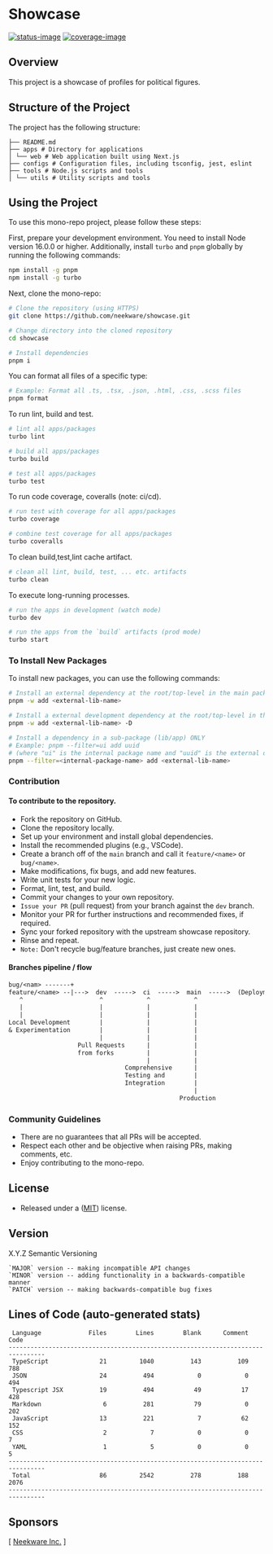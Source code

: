# Showcase

[![status-image]][status-link]
[![coverage-image]][coverage-link]

## Overview

This project is a showcase of profiles for political figures.

## Structure of the Project

The project has the following structure:

```text
├── README.md
├── apps # Directory for applications
│ └── web # Web application built using Next.js
├── configs # Configuration files, including tsconfig, jest, eslint
├── tools # Node.js scripts and tools
│ └── utils # Utility scripts and tools

```

## Using the Project

To use this mono-repo project, please follow these steps:

First, prepare your development environment. You need to install Node version 16.0.0 or higher. Additionally, install `turbo` and `pnpm` globally by running the following commands:

```bash
npm install -g pnpm
npm install -g turbo
```

Next, clone the mono-repo:

```bash
# Clone the repository (using HTTPS)
git clone https://github.com/neekware/showcase.git

# Change directory into the cloned repository
cd showcase

# Install dependencies
pnpm i
```

You can format all files of a specific type:

```bash
# Example: Format all .ts, .tsx, .json, .html, .css, .scss files
pnpm format
```

To run lint, build and test.

```bash
# lint all apps/packages
turbo lint

# build all apps/packages
turbo build

# test all apps/packages
turbo test
```

To run code coverage, coveralls (note: ci/cd).

```bash
# run test with coverage for all apps/packages
turbo coverage

# combine test coverage for all apps/packages
turbo coveralls
```

To clean build,test,lint cache artifact.

```bash
# clean all lint, build, test, ... etc. artifacts
turbo clean
```

To execute long-running processes.

```bash
# run the apps in development (watch mode)
turbo dev

# run the apps from the `build` artifacts (prod mode)
turbo start
```

### To Install New Packages

To install new packages, you can use the following commands:

```bash
# Install an external dependency at the root/top-level in the main package.json
pnpm -w add <external-lib-name>

# Install a external development dependency at the root/top-level in the main package.json
pnpm -w add <external-lib-name> -D

# Install a dependency in a sub-package (lib/app) ONLY
# Example: pnpm --filter=ui add uuid
# (where "ui" is the internal package name and "uuid" is the external dependency)
pnpm --filter=<internal-package-name> add <external-lib-name>
```

### Contribution

#### To contribute to the repository.

- Fork the repository on GitHub.
- Clone the repository locally.
- Set up your environment and install global dependencies.
- Install the recommended plugins (e.g., VSCode).
- Create a branch off of the `main` branch and call it `feature/<name>` or `bug/<name>`.
- Make modifications, fix bugs, and add new features.
- Write unit tests for your new logic.
- Format, lint, test, and build.
- Commit your changes to your own repository.
- `Issue your PR` (pull request) from your branch against the `dev` branch.
- Monitor your PR for further instructions and recommended fixes, if required.
- Sync your forked repository with the upstream showcase repository.
- Rinse and repeat.
- `Note:` Don't recycle bug/feature branches, just create new ones.

#### Branches pipeline / flow

```txt
bug/<nam> -------+
feature/<name> --|--->  dev  ----->  ci  ----->  main  ----->  (Deployment)
   ^                     ^            ^            ^
   |                     |            |            |
   |                     |            |            |
Local Development        |            |            |
& Experimentation        |            |            |
                         |            |            |
                   Pull Requests      |            |
                   from forks         |            |
                                      |            |
                                Comprehensive      |
                                Testing and        |
                                Integration        |
                                                   |
                                               Production
```

### Community Guidelines

- There are no guarantees that all PRs will be accepted.
- Respect each other and be objective when raising PRs, making comments, etc.
- Enjoy contributing to the mono-repo.

## License

- Released under a ([MIT](https://raw.githubusercontent.com/neekware/showcase/main/LICENSE.md)) license.

## Version

X.Y.Z Semantic Versioning

    `MAJOR` version -- making incompatible API changes
    `MINOR` version -- adding functionality in a backwards-compatible manner
    `PATCH` version -- making backwards-compatible bug fixes

## Lines of Code (auto-generated stats)

```txt<br>--------------------------------------------------------------------------------
 Language             Files        Lines        Blank      Comment         Code
--------------------------------------------------------------------------------
 TypeScript              21         1040          143          109          788
 JSON                    24          494            0            0          494
 Typescript JSX          19          494           49           17          428
 Markdown                 6          281           79            0          202
 JavaScript              13          221            7           62          152
 CSS                      2            7            0            0            7
 YAML                     1            5            0            0            5
--------------------------------------------------------------------------------
 Total                   86         2542          278          188         2076
--------------------------------------------------------------------------------
```

## Sponsors

[ [Neekware Inc.](http://neekware.com) ]

[status-image]: https://github.com/neekware/showcase/actions/workflows/main.yml/badge.svg
[status-link]: https://github.com/neekware/showcase/actions/workflows/main.yml
[version-image]: https://img.shields.io/npm/v/@showcase.svg
[version-link]: https://www.npmjs.com/settings/showcase/packages
[coverage-image]: https://coveralls.io/repos/neekware/showcase/badge.svg
[coverage-link]: https://coveralls.io/r/neekware/showcase
